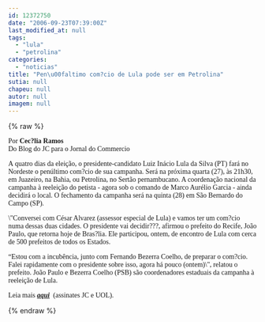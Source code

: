 ```yaml
---
id: 12372750
date: "2006-09-23T07:39:00Z"
last_modified_at: null
tags:
  - "lula"
  - "petrolina"
categories:
  - "noticias"
title: "Pen\u00faltimo com?cio de Lula pode ser em Petrolina"
sutia: null
chapeu: null
autor: null
imagem: null
---
```

{% raw %}
<p><P><FONT face=Verdana>Por <STRONG>Cec?lia Ramos</STRONG><BR>Do Blog do JC para o Jornal do Commercio</FONT></P></p>
<p><P><FONT face=Verdana>A&nbsp;quatro dias da eleição, o presidente-candidato Luiz Inácio Lula da Silva (PT) fará no Nordeste o penúltimo com?cio de sua campanha. Será na próxima quarta (27), às 21h30, em Juazeiro, na Bahia, ou Petrolina, no Sertão pernambucano. A coordenação nacional da campanha à reeleição do petista - agora sob o comando de Marco Aurélio Garcia - ainda decidirá o local. O fechamento da campanha será na quinta (28) em São Bernardo do Campo (SP).</FONT></P><FONT face=Verdana></p>
<p><P>\"Conversei com César Alvarez (assessor especial de Lula) e vamos ter um com?cio numa dessas duas cidades. O presidente vai decidir???, afirmou o prefeito do Recife, João Paulo, que retorna hoje de Bras?lia. Ele participou, ontem, de encontro de Lula com cerca de 500 prefeitos de todos os Estados.</P></p>
<p><P>“Estou com a incubência, junto com Fernando Bezerra Coelho, de preparar o com?cio. Falei rapidamente com o presidente sobre isso, agora há pouco (ontem)\", relatou o prefeito. João Paulo e Bezerra Coelho (PSB) são coordenadores estaduais da campanha à reeleição de Lula.</FONT> </P></p>
<p><P><FONT face=Verdana>Leia mais <A href=\"https://jc3.uol.com.br/jornal/\" target=_blank><STRONG><EM>aqui</EM></STRONG></A>&nbsp; (assinates JC e UOL).</FONT> </P> </p>
{% endraw %}